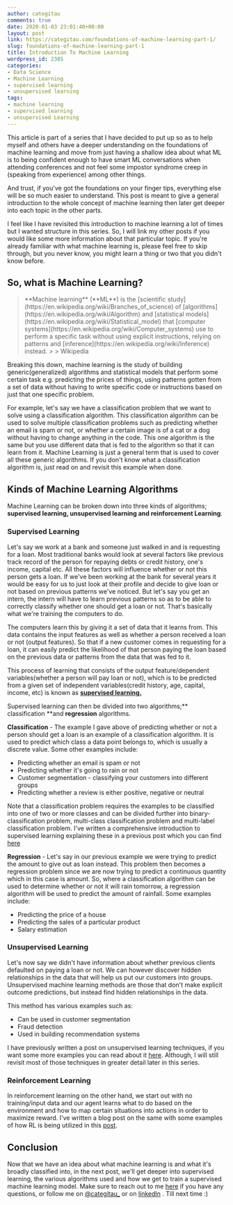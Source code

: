 ```yaml
---
author: categitau
comments: true
date: 2020-01-03 23:01:40+00:00
layout: post
link: https://categitau.com/foundations-of-machine-learning-part-1/
slug: foundations-of-machine-learning-part-1
title: Introduction To Machine Learning
wordpress_id: 2385
categories:
- Data Science
- Machine Learning
- supervised learning
- unsupervised learning
tags:
- machine learning
- supervised learning
- unsupervised Learning
---
```





This article is part of a series that I have decided to put up so as to help myself and others have a deeper understanding on the foundations of machine learning and move from just having a shallow idea about what ML is to being confident enough to have smart ML conversations when attending conferences and not feel some impostor syndrome creep in (speaking from experience) among other things. 







And trust, if you've got the foundations on your finger tips, everything else will be so much easier to understand. This post is meant to give a general introduction to the whole concept of machine learning then later get deeper into each topic in the other parts. 







I feel like I have revisited this introduction to machine learning a lot of times but I wanted structure in this series. So, I will link my other posts if you would like some more information about that particular topic. If you're already familiar with what machine learning is, please feel free to skip through, but you never know, you might learn a thing or two that you didn't know before. 







## So, what is Machine Learning?







<blockquote>**Machine learning** (**ML**) is the [scientific study](https://en.wikipedia.org/wiki/Branches_of_science) of [algorithms](https://en.wikipedia.org/wiki/Algorithm) and [statistical models](https://en.wikipedia.org/wiki/Statistical_model) that [computer systems](https://en.wikipedia.org/wiki/Computer_systems) use to perform a specific task without using explicit instructions, relying on patterns and [inference](https://en.wikipedia.org/wiki/Inference) instead.
> 
> Wikipedia</blockquote>







Breaking this down, machine learning is the study of building generic(generalized) algorithms and statistical models that perform some certain task e.g. predicting the prices of things, using patterns gotten from a set of data without having to write specific code or instructions based on just that one specific problem. 







For example, let's say we have a classification problem that we want to solve using a classification algorithm. This classification algorithm can be used to solve multiple classification problems such as predicting whether an email is spam or not, or whether a certain image is of a cat or a dog without having to change anything in the code. This one algorithm is the same but you use different data that is fed to the algorithm so that it can learn from it. Machine Learning is just a general term that is used to cover all these generic algorithms. If you don't know what a classification algorithm is, just read on and revisit this example when done.







## Kinds of Machine Learning Algorithms







Machine Learning can be broken down into three kinds of algorithms; **supervised learning, unsupervised learning **and** reinforcement Learning**. 







### Supervised Learning







Let's say we work at a bank and someone just walked in and is requesting for a loan. Most traditional banks would look at several factors like previous track record of the person for repaying debts or credit history, one's income, capital etc. All these factors will influence whether or not this person gets a loan. If we've been working at the bank for several years it would be easy for us to just look at their profile and decide to give loan or not based on previous patterns we've noticed. But let's say you get an intern, the intern will have to learn previous patterns so as to be able to correctly classify whether one should get a loan or not. That's basically what we're training the computers to do.







The computers learn this by giving it a set of data that it learns from. This data contains the input features as well as whether a person received a loan or not (output features). So that if a new customer comes in requesting for a loan, it can easily predict the likelihood of that person paying the loan based on the previous data or patterns from the data that was fed to it.







This process of learning that consists of the output feature/dependent variables(whether a person will pay loan or not), which is to be predicted from a given set of independent variables(credit history, age, capital, income, etc) is known as **[supervised learning.](https://en.wikipedia.org/wiki/Supervised_learning)**







Supervised learning can then be divided into two algorithms;** classification **and **regression** algorithms.







**Classification** - The example I gave above of predicting whether or not a person should get a loan is an example of a classification algorithm. It is used to predict which class a data point belongs to, which is usually a discrete value. Some other examples include: 







  * Predicting whether an email is spam or not
  * Predicting whether it's going to rain or not
  * Customer segmentation - classifying your customers into different groups
  * Predicting whether a review is either positive, negative or neutral






Note that a classification problem requires the examples to be classified into one of two or more classes and can be divided further into binary-classification problem, multi-class classification problem and multi-label classification problem. I've written a comprehensive introduction to supervised learning explaining these in a previous post which you can find [here](https://categitau.com/introduction-to-supervised-learning/)







**Regression** - Let's say in our previous example we were trying to predict the amount to give out as loan instead. This problem then becomes a regression problem since we are now trying to predict a continuous quantity which in this case is amount. So, where a classification algorithm can be used to determine whether or not it will rain tomorrow, a regression algorithm will be used to predict the amount of rainfall. Some examples include:







  * Predicting the price of a house
  * Predicting the sales of a particular product
  * Salary estimation






### Unsupervised Learning







Let's now say we didn't have information about whether previous clients defaulted on paying a loan or not. We can however discover hidden relationships in the data that will help us put our customers into groups. Unsupervised machine learning methods are those that don't make explicit outcome predictions, but instead find hidden relationships in the data.







This method has various examples such as:







  * Can be used in customer segmentation
  * Fraud detection
  * Used in building recommendation systems






I have previously written a post on unsupervised learning techniques, if you want some more examples you can read about it [here](http://categitau.com/finding-groups-in-data-clustering-techniques/). Although, I will still revisit most of those techniques in greater detail later in this series.







### Reinforcement Learning







In reinforcement learning on the other hand, we start out with no training/input data and our agent learns what to do based on the environment and how to map certain situations into actions in order to maximize reward. I've written a blog post on the same with some examples of how RL is being utilized in this [post](https://categitau.com/success-stories-of-reinforcement-learning/). 







## Conclusion







Now that we have an idea about what machine learning is and what it's broadly classified into, in the next post, we'll get deeper into supervised learning, the various algorithms used and how we get to train a supervised machine learning model. Make sure to reach out to me [here](https://categitau.com/contact-me/) if you have any questions, or follow me on  [@categitau_](https://twitter.com/categitau_) or on [linkedIn](https://www.linkedin.com/in/cate-gitau/) . Till next time :)  









